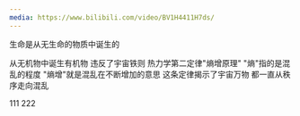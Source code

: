 ```yaml
---
media: https://www.bilibili.com/video/BV1H4411H7ds/
---
```

[]()生命是从无生命的物质中诞生的

从无机物中诞生有机物
违反了宇宙铁则
热力学第二定律"熵增原理"
"熵"指的是混乱的程度
"熵增"就是混乱在不断增加的意思
这条定律揭示了宇宙万物
都一直从秩序走向混乱

111
222
